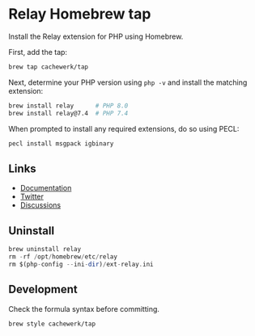 # Relay Homebrew tap

Install the Relay extension for PHP using Homebrew.

First, add the tap:

```bash
brew tap cachewerk/tap
```

Next, determine your PHP version using `php -v` and install the matching extension:

```bash
brew install relay      # PHP 8.0
brew install relay@7.4  # PHP 7.4
```

When prompted to install any required extensions, do so using PECL:

```bash
pecl install msgpack igbinary
```

## Links

- [Documentation](https://relaycache.com/docs)
- [Twitter](https://twitter.com/RelayCache)
- [Discussions](https://github.com/cachewerk/relay/discussions)

## Uninstall

```php
brew uninstall relay
rm -rf /opt/homebrew/etc/relay
rm $(php-config --ini-dir)/ext-relay.ini
```

## Development

Check the formula syntax before committing.

```bash
brew style cachewerk/tap
```
